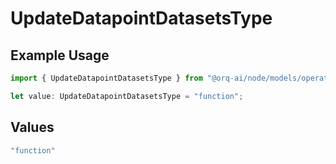 # UpdateDatapointDatasetsType

## Example Usage

```typescript
import { UpdateDatapointDatasetsType } from "@orq-ai/node/models/operations";

let value: UpdateDatapointDatasetsType = "function";
```

## Values

```typescript
"function"
```